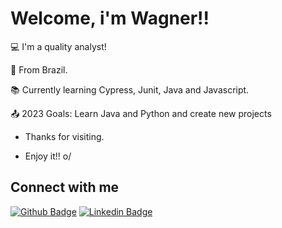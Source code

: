 # Welcome, i'm Wagner!!


:computer: I'm a quality analyst!

:house_with_garden: From Brazil.

:books: Currently learning Cypress, Junit, Java and Javascript.

:outbox_tray: 2023 Goals: Learn Java and Python and create new projects


- Thanks for visiting.

- Enjoy it!! o/

## Connect with me

[![Github Badge](https://img.shields.io/badge/-Github-000?style=flat-square&logo=Github&logoColor=white&link=LINK_GIT)](https://github.com/wagnerdantas) [![Linkedin Badge](https://img.shields.io/badge/-LinkedIn-blue?style=flat-square&logo=Linkedin&logoColor=white&link=LINK_LINKEDIN)]( https://www.linkedin.com/in/wagner-dantas/)

